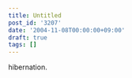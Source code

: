 ```yaml
---
title: Untitled
post_id: '3207'
date: '2004-11-08T00:00:00+09:00'
draft: true
tags: []
---
```


hibernation.
